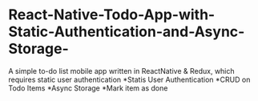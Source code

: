 # React-Native-Todo-App-with-Static-Authentication-and-Async-Storage-
A simple to-do list mobile app written in ReactNative & Redux, which requires static user authentication
*Statis User Authentication
*CRUD on Todo Items
*Async Storage
*Mark item as done

